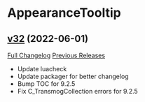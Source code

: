 # AppearanceTooltip

## [v32](https://github.com/kemayo/wow-appearancetooltip/tree/v32) (2022-06-01)
[Full Changelog](https://github.com/kemayo/wow-appearancetooltip/compare/v31...v32) [Previous Releases](https://github.com/kemayo/wow-appearancetooltip/releases)

- Update luacheck  
- Update packager for better changelog  
- Bump TOC for 9.2.5  
- Fix C\_TransmogCollection errors for 9.2.5  
